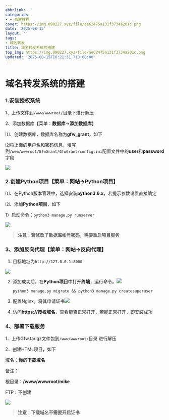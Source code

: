 ```yaml
---
abbrlink: ''
categories:
- - 搭建教程
cover: https://img.090227.xyz/file/ae62475a131f3734a201c.png
date: '2025-08-15'
layout: ''
tags:
- 域名转发
title: 域名转发系统的搭建
top_img: https://img.090227.xyz/file/ae62475a131f3734a201c.png
updated: '2025-08-15T16:21:31.718+08:00'
---
```

# 域名转发系统的搭建

### 1.安装授权系统

1、上传文件到`/www/wwwroot/`目录下进行解压

2、添加数据库【菜单：**数据库**->**添加数据库**】

⑴．创建数据库，数据库名称为**gfw\_grant**，如下


⑵将上面的用户名和密码信息，填写到`/www/wwwroot/GfwGrant/GfwGrant/config.ini`配置文件中的**user**和**password**字段

![](https://picgo91.cdn456.eu.org/20250815163346066.png)


### 2.创建Python项目【菜单：网站->Python项目】

⑴、在Python版本管理中，选择安装**python3.6.x**，若提示参数设置直接确定

⑵、添加**Python项目**，如下

1）启动命令：`python3 manage.py runserver`

![](https://picgo91.cdn456.eu.org/20250815163920676.png)


> **注意：若修改了数据库帐号密码，需要重启项目服务**


### 3、添加反向代理【菜单：网站->反向代理】

1. 目标地址为`http://127.0.0.1:8000`

![](https://picgo91.cdn456.eu.org/20250815165022571.png)

2. 添加成功后，在**Python项目**中打开**终端**，运行命令。![](https://picgo91.cdn456.eu.org/20250815165616990.png)

   ```
   python3 manage.py migrate && python3 manage.py createsuperuser
   ```
3. 配置Nginx，将其申请证书![](https://picgo91.cdn456.eu.org/20250815165358659.png)
4. 访问**https://授权域名**，查看能否正常打开，若能正常打开，即安装成功


### 4、部署下载服务

1．上传Gfw.tar.gz文件包到`/www/wwwroot/`目录 进行解压

2．创建HTML项目，如下

域名：**你的下载域名**

备注：

根目录：**/www/wwwroot/mike**

FTP：不创建

![](https://picgo91.cdn456.eu.org/20250815170623005.png)

> **注意：下载域名不需要开启证书**

